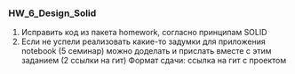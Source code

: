 ﻿### HW_6_Design_Solid
1. Исправить код из пакета homework, согласно принципам SOLID
2. Если не успели реализовать какие-то задумки для приложения notebook (5 семинар) можно доделать и прислать вместе с этим заданием (2 ссылки на гит)
Формат сдачи: ссылка на гит с проектом

